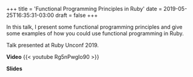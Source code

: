 +++
title = 'Functional Programming Principles in Ruby'
date = 2019-05-25T16:35:31-03:00
draft = false
+++

In this talk, I present some functional programming principles and give some examples of how you could use functional programming in Ruby.

Talk presented at Ruby Unconf 2019.

**Video**
{{< youtube Rg5nPwgIo90 >}}

**Slides**
